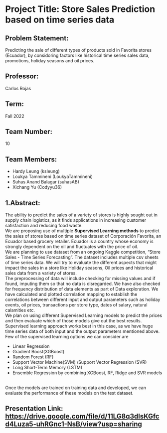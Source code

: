 # Project Title: Store Sales Prediction based on time series data
## Problem Statement:
Predicting the sale of different types of products sold in Favorita stores (Ecuador), by considoring factors like historical time series sales data, promotions, holiday seasons and oil prices.

## Professor: 
Carlos Rojas

## Term: 
Fall 2022

## Team Number: 
10

## Team Members:
- Hardy Leung (ksleung) 
- Loukya Tammineni (LoukyaTammineni)
- Suhas Anand Balagar (suhasAB)
- Xichang Yu (Codyyu36)

## 1.Abstract:

The ability to predict the sales of a variety of stores is highly sought out in supply chain logistics, as it finds applications in increasing customer satisfaction and reducing food waste. <br>
We are proposing use of multiple **Supervised Learning methods** to predict the sales of stores based on time series dataset of Corporación Favorita, an Ecuador based grocery retailer. Ecuador is a country whose economy is strongly dependent on the oil and fluctuates with the price of oil. <br>
We are planning to use dataset from an ongoing Kaggle competition, “Store Sales - Time Series Forecasting”. The dataset includes multiple csv sheets of time series data. We will try to evaluate the different aspects that might impact the sales in a store like Holiday seasons, Oil prices and historical sales data from a variety of stores. <br> 
The preprocessing of data will include checking for missing values and if found, imputing them so that no data is disregarded. We have also checked for frequency distribution of data elements as part of Data exploration. We have calculated and plotted correlation mapping to establish the correlations between different input and output parameters such as holiday events, oil prices, transactions per store type, dates of salary, natural calamities etc.
<br>
We plan on using different Supervised Learning models to predict the prices and then evaluate which of those models give out the best results. Supervised learning approach works best in this case, as we have huge time series data of both input and the output parameters mentioned above.
Few of the supervised learning options we can consider are <br>
- Linear Regression
- Gradient Boost(XGBoost)
- Random Forest (RF)
- Support Vector Machine(SVM) /Support Vector Regression (SVR)
- Long Short-Term Memory (LSTM)
- Ensemble Regression by combining XGBoost, RF, Ridge and SVR models

<br>
Once the models are trained on training data and developed, we can evaluate the performance of these models on the test dataset.

## Presentation Link: https://drive.google.com/file/d/11LG8q3dlsKGfcd4Luza5-uhRGnc1-NsB/view?usp=sharing

